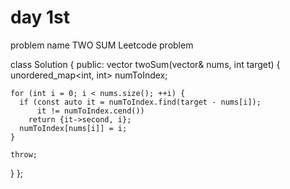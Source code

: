 # day 1st 
problem name TWO SUM
Leetcode problem

class Solution {
 public:
  vector<int> twoSum(vector<int>& nums, int target) {
    unordered_map<int, int> numToIndex;

    for (int i = 0; i < nums.size(); ++i) {
      if (const auto it = numToIndex.find(target - nums[i]);
          it != numToIndex.cend())
        return {it->second, i};
      numToIndex[nums[i]] = i;
    }

    throw;
  }
};

